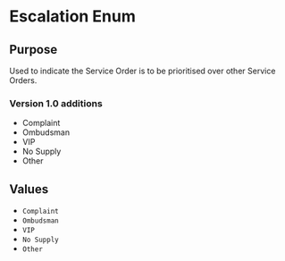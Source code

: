 # Escalation Enum

## Purpose

Used to indicate the Service Order is to be prioritised over other Service Orders.

### Version 1.0 additions

- Complaint
- Ombudsman
- VIP
- No Supply
- Other

## Values

- `Complaint`
- `Ombudsman`
- `VIP`
- `No Supply`
- `Other`